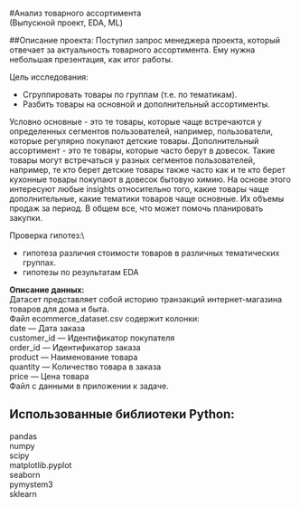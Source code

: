 #Анализ товарного ассортимента\
(Выпускной проект, EDA, ML)

##Описание проекта: 
Поступил запрос менеджера проекта, который отвечает за актуальность товарного ассортимента. Ему нужна небольшая презентация, как итог работы.

Цель исследования: 
- Сгруппировать товары по группам (т.е. по тематикам).
- Разбить товары на основной и дополнительный ассортименты.

Условно основные - это те товары, которые чаще встречаются у определенных сегментов пользователей, например, пользователи, которые регулярно покупают детские товары.
Дополнительный ассортимент - это те товары, которые часто берут в довесок. Такие товары могут встречаться у разных сегментов пользователей, например, те кто берет детские товары также часто как и те кто берет кухонные товары покупают в довесок бытовую химию. На основе этого интересуют любые insights относительно того, какие товары чаще дополнительные, какие тематики товаров чаще основные. Их объемы продаж за период. В общем все, что может помочь планировать закупки.

Проверка гипотез:\
- гипотеза различия стоимости товаров в различных тематических группах.
- гипотезы по результатам EDA


**Описание данных:**\
Датасет представляет собой историю транзакций интернет-магазина товаров для дома и быта.\
Файл ecommerce_dataset.csv содержит колонки:\
date — Дата заказа\
customer_id — Идентификатор покупателя\
order_id — Идентификатор заказа\
product — Наименование товара\
quantity — Количество товара в заказа\
price — Цена товара\
Файл с данными в приложении к задаче.


## Использованные библиотеки Python:
pandas\
numpy\
scipy\
matplotlib.pyplot\
seaborn\
pymystem3\
sklearn